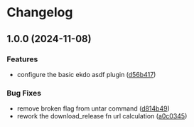 # Changelog

## 1.0.0 (2024-11-08)


### Features

* configure the basic ekdo asdf plugin ([d56b417](https://github.com/mecha-hq/asdf-ekdo/commit/d56b417a994fb3d5eadbcfa7052672ccdbeba94d))


### Bug Fixes

* remove broken flag from untar command ([d814b49](https://github.com/mecha-hq/asdf-ekdo/commit/d814b49f4a3d22a50a310601cafb80ecbfb99b7a))
* rework the download_release fn url calculation ([a0c0345](https://github.com/mecha-hq/asdf-ekdo/commit/a0c0345e0f78bc7c60b88d9e5857e26be4d38cca))
